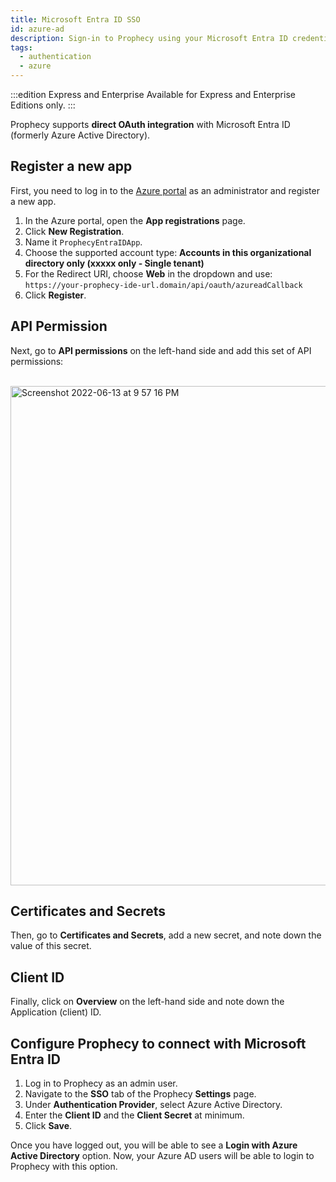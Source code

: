 ```yaml
---
title: Microsoft Entra ID SSO
id: azure-ad
description: Sign-in to Prophecy using your Microsoft Entra ID credentials
tags:
  - authentication
  - azure
---
```


:::edition Express and Enterprise
Available for Express and Enterprise Editions only.
:::

Prophecy supports **direct OAuth integration** with Microsoft Entra ID (formerly Azure Active Directory).

## Register a new app

First, you need to log in to the [Azure portal](https://portal.azure.com/) as an administrator and register a new app.

1. In the Azure portal, open the **App registrations** page.
2. Click **New Registration**.
3. Name it `ProphecyEntraIDApp`.
4. Choose the supported account type: **Accounts in this organizational directory only (xxxxx only - Single tenant)**
5. For the Redirect URI, choose **Web** in the dropdown and use:  
   `https://your-prophecy-ide-url.domain/api/oauth/azureadCallback`
6. Click **Register**.

## API Permission

Next, go to **API permissions** on the left-hand side and add this set of API permissions:

<br /><img width="799" alt="Screenshot 2022-06-13 at 9 57 16 PM" src="https://user-images.githubusercontent.com/59466885/173400731-acb084df-31a7-4858-b6ba-f395e888e60e.png" />

## Certificates and Secrets

Then, go to **Certificates and Secrets**, add a new secret, and note down the value of this secret.

## Client ID

Finally, click on **Overview** on the left-hand side and note down the Application (client) ID.

## Configure Prophecy to connect with Microsoft Entra ID

1. Log in to Prophecy as an admin user.
2. Navigate to the **SSO** tab of the Prophecy **Settings** page.
3. Under **Authentication Provider**, select Azure Active Directory.
4. Enter the **Client ID** and the **Client Secret** at minimum.
5. Click **Save**.

Once you have logged out, you will be able to see a **Login with Azure Active Directory** option. Now, your Azure AD users will be able to login to Prophecy with this option.
